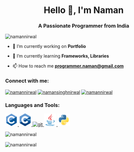 <h1 align="center">Hello 👋, I'm Naman </h1>
<h3 align="center">A Passionate Programmer from India</h3>

<p align="left"> <img src="https://komarev.com/ghpvc/?username=namannirwal&label=Profile%20views&color=0e75b6&style=flat" alt="namannirwal" /> </p>

- 🔭 I’m currently working on **Portfolio**

- 🌱 I’m currently learning **Frameworks, Libraries**

- 📫 How to reach me **programmer.naman@gmail.com**

<h3 align="left">Connect with me:</h3>
<p align="left">
<a href="https://codeforces.com/profile/namannirwal" target="blank"><img align="center" src="https://raw.githubusercontent.com/rahuldkjain/github-profile-readme-generator/master/src/images/icons/Social/codeforces.svg" alt="namannirwal" height="30" width="40" /></a>
<a href="https://www.leetcode.com/namansinghnirwal" target="blank"><img align="center" src="https://raw.githubusercontent.com/rahuldkjain/github-profile-readme-generator/master/src/images/icons/Social/leet-code.svg" alt="namansinghnirwal" height="30" width="40" /></a>
<a href="https://auth.geeksforgeeks.org/user/namannirwal" target="blank"><img align="center" src="https://raw.githubusercontent.com/rahuldkjain/github-profile-readme-generator/master/src/images/icons/Social/geeks-for-geeks.svg" alt="namannirwal" height="30" width="40" /></a>
</p>

<h3 align="left">Languages and Tools:</h3>
<p align="left"> <a href="https://www.cprogramming.com/" target="_blank" rel="noreferrer"> <img src="https://raw.githubusercontent.com/devicons/devicon/master/icons/c/c-original.svg" alt="c" width="40" height="40"/> </a> <a href="https://www.w3schools.com/cpp/" target="_blank" rel="noreferrer"> <img src="https://raw.githubusercontent.com/devicons/devicon/master/icons/cplusplus/cplusplus-original.svg" alt="cplusplus" width="40" height="40"/> </a> <a href="https://git-scm.com/" target="_blank" rel="noreferrer"> <img src="https://www.vectorlogo.zone/logos/git-scm/git-scm-icon.svg" alt="git" width="40" height="40"/> </a> <a href="https://www.java.com" target="_blank" rel="noreferrer"> <img src="https://raw.githubusercontent.com/devicons/devicon/master/icons/java/java-original.svg" alt="java" width="40" height="40"/> </a> <a href="https://www.python.org" target="_blank" rel="noreferrer"> <img src="https://raw.githubusercontent.com/devicons/devicon/master/icons/python/python-original.svg" alt="python" width="40" height="40"/> </a> </p>

<p><img align="center" src="https://github-readme-stats.vercel.app/api/top-langs?username=namannirwal&show_icons=true&locale=en&layout=compact" alt="namannirwal" /></p>

<p><img align="center" src="https://github-readme-streak-stats.herokuapp.com/?user=namannirwal&" alt="namannirwal" /></p>

